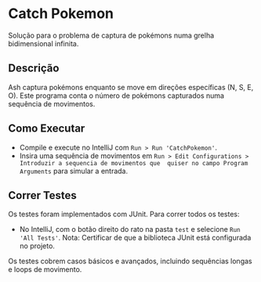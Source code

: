 # Catch Pokemon
Solução para o problema de captura de pokémons numa grelha bidimensional infinita.

## Descrição
Ash captura pokémons enquanto se move em direções específicas (N, S, E, O). 
Este programa conta o número de pokémons capturados numa sequência de movimentos.

## Como Executar
- Compile e execute no IntelliJ com `Run > Run 'CatchPokemon'`.
- Insira uma sequência de movimentos em `Run > Edit Configurations > Introduzir a sequencia de movimentos que 
quiser no campo Program Arguments` para simular a entrada.

## Correr Testes
Os testes foram implementados com JUnit. Para correr todos os testes:
- No IntelliJ, com o botão direito do rato na pasta `test` e selecione `Run 'All Tests'`.
Nota: Certificar de que a biblioteca JUnit está configurada no projeto.

Os testes cobrem casos básicos e avançados, incluindo sequências longas e loops de movimento.

